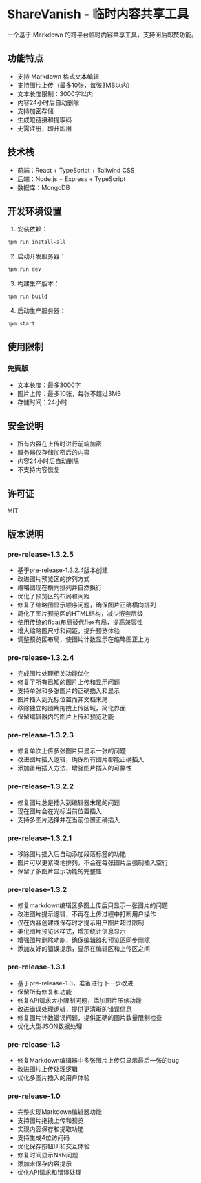 # ShareVanish - 临时内容共享工具

一个基于 Markdown 的跨平台临时内容共享工具，支持阅后即焚功能。

## 功能特点

- 支持 Markdown 格式文本编辑
- 支持图片上传（最多10张，每张3MB以内）
- 文本长度限制：3000字以内
- 内容24小时后自动删除
- 支持加密存储
- 生成短链接和提取码
- 无需注册，即开即用

## 技术栈

- 前端：React + TypeScript + Tailwind CSS
- 后端：Node.js + Express + TypeScript
- 数据库：MongoDB

## 开发环境设置

1. 安装依赖：
```bash
npm run install-all
```

2. 启动开发服务器：
```bash
npm run dev
```

3. 构建生产版本：
```bash
npm run build
```

4. 启动生产服务器：
```bash
npm start
```

## 使用限制

### 免费版
- 文本长度：最多3000字
- 图片上传：最多10张，每张不超过3MB
- 存储时间：24小时

## 安全说明

- 所有内容在上传时进行前端加密
- 服务器仅存储加密后的内容
- 内容24小时后自动删除
- 不支持内容恢复

## 许可证

MIT 

## 版本说明

### pre-release-1.3.2.5
- 基于pre-release-1.3.2.4版本创建
- 改进图片预览区的排列方式
- 缩略图现在横向排列并自然换行
- 优化了预览区的布局和间距
- 修复了缩略图显示顺序问题，确保图片正确横向排列
- 简化了图片预览区的HTML结构，减少嵌套层级
- 使用传统的float布局替代flex布局，提高兼容性
- 增大缩略图尺寸和间距，提升预览体验
- 调整预览区布局，使图片计数显示在缩略图正上方

### pre-release-1.3.2.4
- 完成图片处理相关功能优化
- 修复了所有已知的图片上传和显示问题
- 支持单张和多张图片的正确插入和显示
- 图片插入到光标位置而非文档末尾
- 移除独立的图片拖拽上传区域，简化界面
- 保留编辑器内的图片上传和预览功能

### pre-release-1.3.2.3
- 修复单次上传多张图片只显示一张的问题
- 改进图片插入逻辑，确保所有图片都能正确插入
- 添加备用插入方法，增强图片插入的可靠性

### pre-release-1.3.2.2
- 修复图片总是插入到编辑器末尾的问题
- 现在图片会在光标当前位置插入
- 支持多图片选择并在当前位置正确插入

### pre-release-1.3.2.1
- 移除图片插入后自动添加段落标签的功能
- 图片可以更紧凑地排列，不会在每张图片后强制插入空行
- 保留了多图片显示功能的完整性

### pre-release-1.3.2
- 修复markdown编辑区多图上传后只显示一张图片的问题
- 改进图片提示逻辑，不再在上传过程中打断用户操作
- 仅在内容创建或保存时才提示用户图片超过限制
- 美化图片预览区样式，增加统计信息显示
- 增强图片删除功能，确保编辑器和预览区同步删除
- 添加友好的错误提示，显示在编辑区和上传区之间

### pre-release-1.3.1
- 基于pre-release-1.3，准备进行下一步改进
- 保留所有修复和功能
- 修复API请求大小限制问题，添加图片压缩功能
- 改进错误处理逻辑，提供更清晰的错误信息
- 修复图片计数错误问题，提供正确的图片数量限制检查
- 优化大型JSON数据处理

### pre-release-1.3
- 修复Markdown编辑器中多张图片上传只显示最后一张的bug
- 改进图片上传处理逻辑
- 优化多图片插入的用户体验

### pre-release-1.0
- 完整实现Markdown编辑器功能
- 支持图片拖拽上传和预览
- 实现内容保存和提取功能
- 支持生成4位访问码
- 优化保存按钮UI和交互体验
- 修复时间显示NaN问题
- 添加未保存内容提示
- 优化API请求和错误处理 